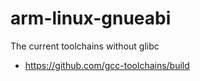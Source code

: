 arm-linux-gnueabi
========================================

The current toolchains without glibc

* https://github.com/gcc-toolchains/build
